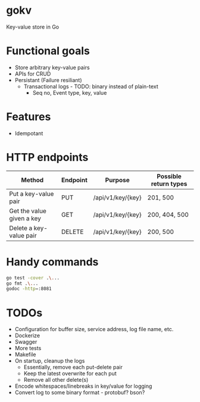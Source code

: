 # gokv
Key-value store in Go


# Functional goals

- Store arbitrary key-value pairs
- APIs for CRUD
- Persistant (Failure resiliant)
    - Transactional logs - TODO: binary instead of plain-text
        - Seq no, Event type, key, value

# Features

- Idempotant

# HTTP endpoints

Method|Endpoint|Purpose|Possible return types
--|--|--|--
Put a key-value pair|PUT|/api/v1/key/{key}|201, 500
Get the value given a key|GET|/api/v1/key/{key}|200, 404, 500
Delete a key-value pair|DELETE|/api/v1/key/{key}|200, 500

# Handy commands

```sh
go test -cover .\...
go fmt .\...
godoc -http=:8081
```

# TODOs
- Configuration for buffer size, service address, log file name, etc.
- Dockerize
- Swagger
- More tests
- Makefile
- On startup, cleanup the logs
    - Essentially, remove each put-delete pair
    - Keep the latest overwrite for each put
    - Remove all other delete(s)
- Encode whitespaces/linebreaks in key/value for logging
- Convert log to some binary format - protobuf? bson?